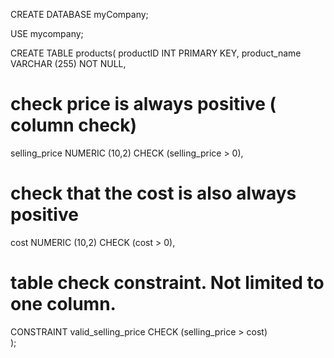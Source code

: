 CREATE DATABASE myCompany;

USE mycompany;

CREATE TABLE products(
productID INT PRIMARY KEY,
product_name VARCHAR (255) NOT NULL,

# check price is always positive ( column check)
selling_price NUMERIC (10,2) CHECK (selling_price > 0), 

# check that the cost is also always positive
cost NUMERIC (10,2) CHECK (cost > 0), 

# table check constraint. Not limited to one column. 
CONSTRAINT valid_selling_price CHECK (selling_price > cost)  
);
